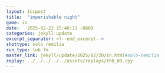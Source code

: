 ```yaml
---
layout: 1ccpost
title:  "imperishable night"
game: in
date:   2025-02-22 15:48:11 -0800
categories: jekyll update 
excerpt_separator: <!--end_excerpt-->
shottype: solo remilia
run_type: lnb 7m
master_link: jekyll/update/2025/02/20/in.html#solo-remilia
replay: ../../../../../assets/replays/th8_03.rpy
---
```

